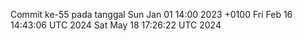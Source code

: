 Commit ke-55 pada tanggal Sun Jan 01 14:00 2023 +0100
Fri Feb 16 14:43:06 UTC 2024
Sat May 18 17:26:22 UTC 2024
